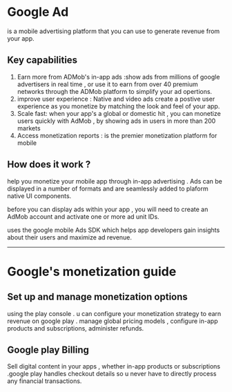 # Google Ad
is a mobile advertising platform that you can use to generate revenue from your app.

## Key capabilities
1. Earn more from ADMob's in-app ads :show ads from millions of google advertisers in real time , or use it to earn from over 40 premium networks through the ADMob platform to simplify your ad opertions. 
2. improve user experience : Native and video ads create a postive user experience as you monetize by matching the look and feel of your app.
3. Scale fast: when your app's a global or domestic hit , you can monetize users quickly with AdMob , by showing ads in users in more than 200 markets
4. Access monetization reports : is the premier monetization platform for mobile

## How does it work ?
help you monetize your mobile app through in-app advertising . Ads can be displayed in a number of formats and are seamlessly added to plaform native UI components.

before you can display ads within your app , you will need to create an AdMob account and activate one or more ad unit IDs.

uses the google mobile Ads SDK which helps app developers gain insights about their users and maximize ad revenue.

__________
# Google's monetization guide

## Set up and manage monetization options 
using the play console . u can configure your monetization strategy to earn revenue on google play . manage global pricing models , configure in-app products and subscriptions, administer refunds.

## Google play Billing 
Sell digital content in your apps , whether in-app products or subscriptions .google play handles checkout details so u never have to directly process any financial transactions.
